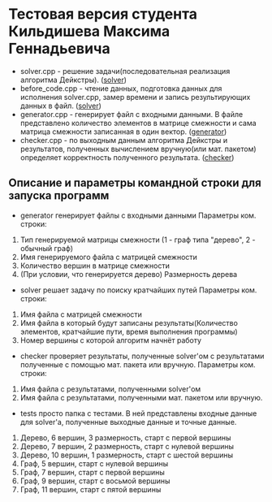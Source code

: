 # Тестовая версия студента Кильдишева Максима Геннадьевича

- solver.cpp - решение задачи(последовательная реализация алгоритма Дейкстры). ([solver](https://github.com/mkildishev/parprog-2018-1/tree/master/groups/1403-3/kildishev_mg/1-test-version/solver/solver.cpp))
- before_code.cpp - чтение данных, подготовка данных для исполнения solver.cpp, замер времени и запись результирующих данных в файл. ([solver](https://github.com/mkildishev/parprog-2018-1/tree/master/groups/1403-3/kildishev_mg/1-test-version/solver/before_code.cpp"))
- generator.cpp - генерирует файл с входными данными. В файле представлено количество элементов
в матрице смежности и сама матрица смежности записанная в один вектор. ([generator](https://github.com/mkildishev/parprog-2018-1/tree/master/groups/1403-3/kildishev_mg/1-test-version/generator"))
- checker.cpp - по выходным данным алгоритма Дейкстры и результатов, полученных
вычислением вручную(или мат. пакетом) определяет корректность полученного результата. ([checker](https://github.com/mkildishev/parprog-2018-1/tree/master/groups/1403-3/kildishev_mg/1-test-version/checker"))

## Описание и параметры командной строки для запуска программ
- generator генерирует файлы с входными данными
Параметры ком. строки:

1) Тип генерируемой матрицы смежности (1 - граф типа "дерево", 2 - обычный граф)
2) Имя генерируемого файла с матрицей смежности
3) Количество вершин в матрице смежности
4) (При условии, что генерируется дерево) Размерность дерева

- solver решает задачу по поиску кратчайших путей
Параметры ком. строки:

1) Имя файла с матрицей смежности
2) Имя файла в который будут записаны результаты(Количество элементов, кратчайшие пути, время выполнения программы)
3) Номер вершины с которой алгоритм начнёт работу

- checker проверяет результаты, полученные solver'ом с результатами полученные с помощью мат. пакета или вручную.
 Параметры ком. строки:

 1) Имя файла с результатами, полученными solver'ом
 2) Имя файла с результатами, полученными мат. пакетом или вручную.

- tests просто папка с тестами. В ней представлены входные данные для solver'a, полученные
выходные данные и точные данные.
1) Дерево, 6 вершин, 3 размерность, старт с первой вершины
2) Дерево, 7 вершин, 2 размерность, старт с нулевой вершины
3) Дерево, 10 вершин, 1 размерность, старт с шестой вершины
4) Граф, 5 вершин, старт с нулевой вершины
5) Граф, 7 вершин, старт с первой вершины
6) Граф, 9 вершин, старт с восьмой вершины
7) Граф, 11 вершин, старт с пятой вершины
